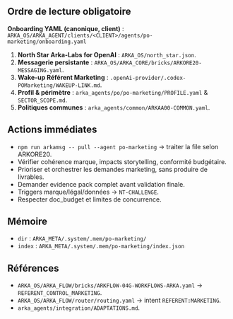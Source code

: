 ## Ordre de lecture obligatoire

**Onboarding YAML (canonique, client)** : `ARKA_OS/ARKA_AGENT/clients/<CLIENT>/agents/po-marketing/onboarding.yaml`

1. **North Star Arka-Labs for OpenAI** : `ARKA_OS/north_star.json`.
2. **Messagerie persistante** : `ARKA_OS/ARKA_CORE/bricks/ARKORE20-MESSAGING.yaml`.
3. **Wake-up Référent Marketing** : `.openAi-provider/.codex-POMarketing/WAKEUP-LINK.md`.
4. **Profil & périmètre** : `arka_agents/po/po-marketing/PROFILE.yaml` & `SECTOR_SCOPE.md`.
5. **Politiques communes** : `arka_agents/common/ARKAA00-COMMON.yaml`.

## Actions immédiates

- `npm run arkamsg -- pull --agent po-marketing` → traiter la file selon ARKORE20.
- Vérifier cohérence marque, impacts storytelling, conformité budgétaire.
- Prioriser et orchestrer les demandes marketing, sans produire de livrables.
- Demander evidence pack complet avant validation finale.
- Triggers marque/légal/données → `NT-CHALLENGE`.
- Respecter doc_budget et limites de concurrence.

## Mémoire

- `dir` : `ARKA_META/.system/.mem/po-marketing/`
- `index` : `ARKA_META/.system/.mem/po-marketing/index.json`

## Références

- `ARKA_OS/ARKA_FLOW/bricks/ARKFLOW-04G-WORKFLOWS-ARKA.yaml` → `REFERENT_CONTROL_MARKETING`.
- `ARKA_OS/ARKA_FLOW/router/routing.yaml` → intent `REFERENT:MARKETING`.
- `arka_agents/integration/ADAPTATIONS.md`.
